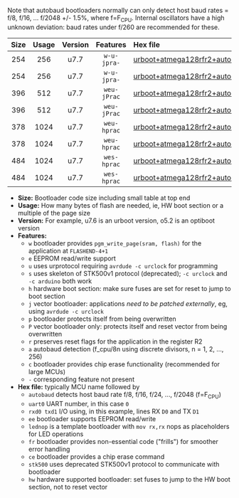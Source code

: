 Note that autobaud bootloaders normally can only detect host baud rates = f/8, f/16, ... f/2048 +/- 1.5%, where f=F<sub>CPU</sub>. Internal oscillators have a high unknown deviation: baud rates under f/260 are recommended for these.

|Size|Usage|Version|Features|Hex file|
|:-:|:-:|:-:|:-:|:--|
|254|256|u7.7|`w-u-jpra-`|[urboot+atmega128rfr2+autobaud_uart0_rxe0_txe1_lednop.hex](https://raw.githubusercontent.com/stefanrueger/urboot.hex/main/mcus/atmega128rfr2/autobaud/urboot+atmega128rfr2+autobaud_uart0_rxe0_txe1_lednop.hex)|
|254|256|u7.7|`w-u-jpra-`|[urboot+atmega128rfr2+autobaud_uart1_rxd2_txd3_lednop.hex](https://raw.githubusercontent.com/stefanrueger/urboot.hex/main/mcus/atmega128rfr2/autobaud/urboot+atmega128rfr2+autobaud_uart1_rxd2_txd3_lednop.hex)|
|396|512|u7.7|`weu-jPrac`|[urboot+atmega128rfr2+autobaud_uart0_rxe0_txe1_ee_lednop_fr_ce.hex](https://raw.githubusercontent.com/stefanrueger/urboot.hex/main/mcus/atmega128rfr2/autobaud/urboot+atmega128rfr2+autobaud_uart0_rxe0_txe1_ee_lednop_fr_ce.hex)|
|396|512|u7.7|`weu-jPrac`|[urboot+atmega128rfr2+autobaud_uart1_rxd2_txd3_ee_lednop_fr_ce.hex](https://raw.githubusercontent.com/stefanrueger/urboot.hex/main/mcus/atmega128rfr2/autobaud/urboot+atmega128rfr2+autobaud_uart1_rxd2_txd3_ee_lednop_fr_ce.hex)|
|378|1024|u7.7|`weu-hprac`|[urboot+atmega128rfr2+autobaud_uart0_rxe0_txe1_ee_lednop_fr_ce_hw.hex](https://raw.githubusercontent.com/stefanrueger/urboot.hex/main/mcus/atmega128rfr2/autobaud/urboot+atmega128rfr2+autobaud_uart0_rxe0_txe1_ee_lednop_fr_ce_hw.hex)|
|378|1024|u7.7|`weu-hprac`|[urboot+atmega128rfr2+autobaud_uart1_rxd2_txd3_ee_lednop_fr_ce_hw.hex](https://raw.githubusercontent.com/stefanrueger/urboot.hex/main/mcus/atmega128rfr2/autobaud/urboot+atmega128rfr2+autobaud_uart1_rxd2_txd3_ee_lednop_fr_ce_hw.hex)|
|484|1024|u7.7|`wes-hprac`|[urboot+atmega128rfr2+autobaud_uart0_rxe0_txe1_ee_lednop_fr_ce_stk500_hw.hex](https://raw.githubusercontent.com/stefanrueger/urboot.hex/main/mcus/atmega128rfr2/autobaud/urboot+atmega128rfr2+autobaud_uart0_rxe0_txe1_ee_lednop_fr_ce_stk500_hw.hex)|
|484|1024|u7.7|`wes-hprac`|[urboot+atmega128rfr2+autobaud_uart1_rxd2_txd3_ee_lednop_fr_ce_stk500_hw.hex](https://raw.githubusercontent.com/stefanrueger/urboot.hex/main/mcus/atmega128rfr2/autobaud/urboot+atmega128rfr2+autobaud_uart1_rxd2_txd3_ee_lednop_fr_ce_stk500_hw.hex)|

- **Size:** Bootloader code size including small table at top end
- **Usage:** How many bytes of flash are needed, ie, HW boot section or a multiple of the page size
- **Version:** For example, u7.6 is an urboot version, o5.2 is an optiboot version
- **Features:**
  + `w` bootloader provides `pgm_write_page(sram, flash)` for the application at `FLASHEND-4+1`
  + `e` EEPROM read/write support
  + `u` uses urprotocol requiring `avrdude -c urclock` for programming
  + `s` uses skeleton of STK500v1 protocol (deprecated); `-c urclock` and `-c arduino` both work
  + `h` hardware boot section: make sure fuses are set for reset to jump to boot section
  + `j` vector bootloader: applications *need to be patched externally*, eg, using `avrdude -c urclock`
  + `p` bootloader protects itself from being overwritten
  + `P` vector bootloader only: protects itself and reset vector from being overwritten
  + `r` preserves reset flags for the application in the register R2
  + `a` autobaud detection (f_cpu/8n using discrete divisors, n = 1, 2, ..., 256)
  + `c` bootloader provides chip erase functionality (recommended for large MCUs)
  + `-` corresponding feature not present
- **Hex file:** typically MCU name followed by
  + `autobaud` detects host baud rate f/8, f/16, f/24, ..., f/2048 (f=F<sub>CPU</sub>)
  + `uart0` UART number, in this case `0`
  + `rxd0 txd1` I/O using, in this example, lines RX `D0` and TX `D1`
  + `ee` bootloader supports EEPROM read/write
  + `lednop` is a template bootloader with `mov rx,rx` nops as placeholders for LED operations
  + `fr` bootloader provides non-essential code ("frills") for smoother error handling
  + `ce` bootloader provides a chip erase command
  + `stk500` uses deprecated STK500v1 protocol to communicate with bootloader
  + `hw` hardware supported bootloader: set fuses to jump to the HW boot section, not to reset vector
